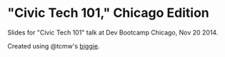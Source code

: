 "Civic Tech 101," Chicago Edition
======================

Slides for "Civic Tech 101" talk at Dev Bootcamp Chicago, Nov 20 2014. 

Created using @tcmw's [biggie](https://github.com/tmcw/biggie).
